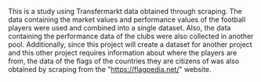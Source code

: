 This is a study using Transfermarkt data obtained through scraping. The data containing the market values ​​and performance values ​​of the football players were used and combined into a single dataset. Also, the data containing the performance data of the clubs were also collected in another pool. Additionally, since this project will create a dataset for another project and this other project requires information about where the players are from, the data of the flags of the countries they are citizens of was also obtained by scraping from the "https://flagpedia.net/" website.
